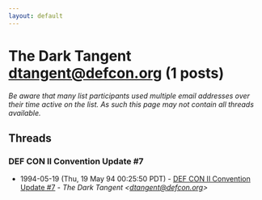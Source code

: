 ```yaml
---
layout: default
---
```


# The Dark Tangent <dtangent@defcon.org> (1 posts)

_Be aware that many list participants used multiple email addresses over their time active on the list. As such this page may not contain all threads available._

## Threads

### DEF CON II Convention Update #7
+ 1994-05-19 (Thu, 19 May 94 00:25:50 PDT) - [DEF CON II Convention Update #7](/archive/1994/05/0a3ccf74267e44f8989614d888f9aef7bbcf177c73285d2a7b191a4d3d43f6a9) - _The Dark Tangent \<dtangent@defcon.org\>_


